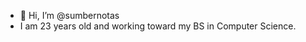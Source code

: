 - 👋 Hi, I’m @sumbernotas
-  I am 23 years old and working toward my BS in Computer Science. 

<!---
sumbernotas/sumbernotas is a ✨ special ✨ repository because its `README.md` (this file) appears on your GitHub profile.
You can click the Preview link to take a look at your changes.
--->
